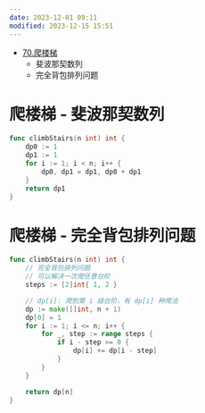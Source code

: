```yaml
---
date: 2023-12-01 09:11
modified: 2023-12-15 15:51
---
```


- [70.爬楼梯](https://leetcode.cn/problems/climbing-stairs/)
	- 斐波那契数列
	- 完全背包排列问题

# 爬楼梯 - 斐波那契数列

```go
func climbStairs(n int) int {
	dp0 := 1
	dp1 := 1
	for i := 1; i < n; i++ {
		dp0, dp1 = dp1, dp0 + dp1
	}
	return dp1
}
```

# 爬楼梯 - 完全背包排列问题

```go
func climbStairs(n int) int {
	// 完全背包排列问题
	// 可以解决一次爬任意台阶
	steps := [2]int{ 1, 2 }

	// dp[i]: 爬到第 i 级台阶，有 dp[i] 种爬法
	dp := make([]int, n + 1)
	dp[0] = 1
	for i := 1; i <= n; i++ {
		for _, step := range steps {
			if i - step >= 0 {
				dp[i] += dp[i - step]
			}
		}
	}

	return dp[n]
}
```

